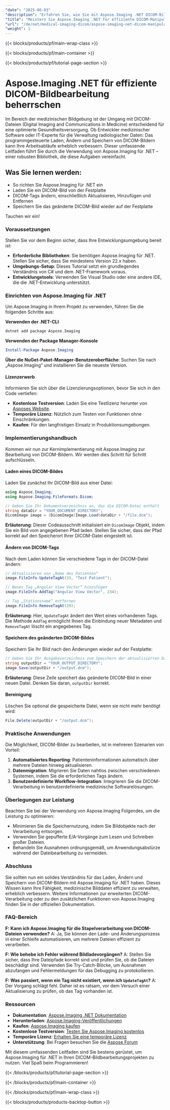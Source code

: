 ```yaml
---
"date": "2025-06-03"
"description": "Erfahren Sie, wie Sie mit Aspose.Imaging .NET DICOM-Bilder mühelos laden, ändern und speichern. Perfekt für Entwickler in der medizinischen Bildgebung."
"title": "Meistern Sie Aspose.Imaging .NET für effiziente DICOM-Manipulation"
"url": "/de/net/medical-imaging-dicom/aspose-imaging-net-dicom-manipulation-guide/"
"weight": 1
---
```


{{< blocks/products/pf/main-wrap-class >}}

{{< blocks/products/pf/main-container >}}

{{< blocks/products/pf/tutorial-page-section >}}
# Aspose.Imaging .NET für effiziente DICOM-Bildbearbeitung beherrschen

Im Bereich der medizinischen Bildgebung ist der Umgang mit DICOM-Dateien (Digital Imaging and Communications in Medicine) entscheidend für eine optimierte Gesundheitsversorgung. Ob Entwickler medizinischer Software oder IT-Experte für die Verwaltung radiologischer Daten: Das programmgesteuerte Laden, Ändern und Speichern von DICOM-Bildern kann Ihre Arbeitsabläufe erheblich verbessern. Dieser umfassende Leitfaden führt Sie durch die Verwendung von Aspose.Imaging für .NET – einer robusten Bibliothek, die diese Aufgaben vereinfacht.

## Was Sie lernen werden:
- So richten Sie Aspose.Imaging für .NET ein
- Laden Sie ein DICOM-Bild von der Festplatte
- DICOM-Tags ändern, einschließlich Aktualisieren, Hinzufügen und Entfernen
- Speichern Sie das geänderte DICOM-Bild wieder auf der Festplatte

Tauchen wir ein!

### Voraussetzungen
Stellen Sie vor dem Beginn sicher, dass Ihre Entwicklungsumgebung bereit ist:

- **Erforderliche Bibliotheken**: Sie benötigen Aspose.Imaging für .NET. Stellen Sie sicher, dass Sie mindestens Version 22.x haben.
- **Umgebungs-Setup**: Dieses Tutorial setzt ein grundlegendes Verständnis von C# und dem .NET-Framework voraus.
- **Entwicklungstools**: Verwenden Sie Visual Studio oder eine andere IDE, die die .NET-Entwicklung unterstützt.

### Einrichten von Aspose.Imaging für .NET
Um Aspose.Imaging in Ihrem Projekt zu verwenden, führen Sie die folgenden Schritte aus:

**Verwenden der .NET-CLI**
```bash
dotnet add package Aspose.Imaging
```

**Verwenden der Package Manager-Konsole**
```powershell
Install-Package Aspose.Imaging
```

**Über die NuGet-Paket-Manager-Benutzeroberfläche**: Suchen Sie nach „Aspose.Imaging“ und installieren Sie die neueste Version.

#### Lizenzerwerb
Informieren Sie sich über die Lizenzierungsoptionen, bevor Sie sich in den Code vertiefen:
- **Kostenlose Testversion**: Laden Sie eine Testlizenz herunter von [Asposes Website](https://purchase.aspose.com/temporary-license/).
- **Temporäre Lizenz**: Nützlich zum Testen von Funktionen ohne Einschränkungen.
- **Kaufen**: Für den langfristigen Einsatz in Produktionsumgebungen.

### Implementierungshandbuch
Kommen wir nun zur Kernimplementierung mit Aspose.Imaging zur Bearbeitung von DICOM-Bildern. Wir werden dies Schritt für Schritt aufschlüsseln.

#### Laden eines DICOM-Bildes
Laden Sie zunächst Ihr DICOM-Bild aus einer Datei:
```csharp
using Aspose.Imaging;
using Aspose.Imaging.FileFormats.Dicom;

// Geben Sie Ihr Dokumentverzeichnis an, das die DICOM-Datei enthält
string dataDir = "YOUR_DOCUMENT_DIRECTORY";
DicomImage image = (DicomImage)Image.Load(dataDir + "/file.dcm");
```
**Erläuterung**: Dieser Codeausschnitt initialisiert ein `DicomImage` Objekt, indem Sie ein Bild vom angegebenen Pfad laden. Stellen Sie sicher, dass der Pfad korrekt auf den Speicherort Ihrer DICOM-Datei eingestellt ist.

#### Ändern von DICOM-Tags
Nach dem Laden können Sie verschiedene Tags in der DICOM-Datei ändern:
```csharp
// Aktualisieren von „Name des Patienten“
image.FileInfo.UpdateTagAt(33, "Test Patient");

// Neues Tag „Angular View Vector“ hinzufügen
image.FileInfo.AddTag("Angular View Vector", 234);

// Tag „Stationsname“ entfernen
image.FileInfo.RemoveTagAt(29);
```
**Erläuterung**: Hier, `UpdateTagAt` ändert den Wert eines vorhandenen Tags. Die Methode `AddTag` ermöglicht Ihnen die Einbindung neuer Metadaten und `RemoveTagAt` löscht ein angegebenes Tag.

#### Speichern des geänderten DICOM-Bildes
Speichern Sie Ihr Bild nach den Änderungen wieder auf der Festplatte:
```csharp
// Geben Sie Ihr Ausgabeverzeichnis zum Speichern der aktualisierten Datei an
string outputDir = "YOUR_OUTPUT_DIRECTORY";
image.Save(outputDir + "/output.dcm");
```
**Erläuterung**: Diese Zeile speichert das geänderte DICOM-Bild in einer neuen Datei. Denken Sie daran, `outputDir` korrekt.

#### Bereinigung
Löschen Sie optional die gespeicherte Datei, wenn sie nicht mehr benötigt wird:
```csharp
File.Delete(outputDir + "/output.dcm");
```

### Praktische Anwendungen
Die Möglichkeit, DICOM-Bilder zu bearbeiten, ist in mehreren Szenarien von Vorteil:
1. **Automatisiertes Reporting**: Patienteninformationen automatisch über mehrere Dateien hinweg aktualisieren.
2. **Datenmigration**: Migrieren Sie Daten nahtlos zwischen verschiedenen Systemen, indem Sie die erforderlichen Tags ändern.
3. **Benutzerdefinierte Workflow-Integration**: Integrieren Sie die DICOM-Verarbeitung in benutzerdefinierte medizinische Softwarelösungen.

### Überlegungen zur Leistung
Beachten Sie bei der Verwendung von Aspose.Imaging Folgendes, um die Leistung zu optimieren:
- Minimieren Sie die Speichernutzung, indem Sie Bildobjekte nach der Verarbeitung entsorgen.
- Verwenden Sie gepufferte E/A-Vorgänge zum Lesen und Schreiben großer Dateien.
- Behandeln Sie Ausnahmen ordnungsgemäß, um Anwendungsabstürze während der Dateibearbeitung zu vermeiden.

### Abschluss
Sie sollten nun ein solides Verständnis für das Laden, Ändern und Speichern von DICOM-Bildern mit Aspose.Imaging für .NET haben. Dieses Wissen kann Ihre Fähigkeit, medizinische Bilddaten effizient zu verwalten, erheblich verbessern. Weitere Informationen zur erweiterten DICOM-Verarbeitung oder zu den zusätzlichen Funktionen von Aspose.Imaging finden Sie in der offiziellen Dokumentation.

### FAQ-Bereich
**F: Kann ich Aspose.Imaging für die Stapelverarbeitung von DICOM-Dateien verwenden?**
A: Ja, Sie können den Lade- und Änderungsprozess in einer Schleife automatisieren, um mehrere Dateien effizient zu verarbeiten.

**F: Wie behebe ich Fehler während Bildladevorgängen?**
A: Stellen Sie sicher, dass Ihre Dateipfade korrekt sind und prüfen Sie, ob die Dateien beschädigt sind. Verwenden Sie Try-Catch-Blöcke, um Ausnahmen abzufangen und Fehlermeldungen für das Debugging zu protokollieren.

**F: Was passiert, wenn ein Tag nicht existiert, wenn ich `UpdateTagAt`?**
A: Der Vorgang schlägt fehl. Daher ist es ratsam, vor dem Versuch einer Aktualisierung zu prüfen, ob das Tag vorhanden ist.

### Ressourcen
- **Dokumentation**: [Aspose.Imaging .NET Dokumentation](https://reference.aspose.com/imaging/net/)
- **Herunterladen**: [Aspose.Imaging-Veröffentlichungen](https://releases.aspose.com/imaging/net/)
- **Kaufen**: [Aspose.Imaging kaufen](https://purchase.aspose.com/buy)
- **Kostenlose Testversion**: [Testen Sie Aspose.Imaging kostenlos](https://releases.aspose.com/imaging/net/)
- **Temporäre Lizenz**: [Erhalten Sie eine temporäre Lizenz](https://purchase.aspose.com/temporary-license/)
- **Unterstützung**: Bei Fragen besuchen Sie die [Aspose Forum](https://forum.aspose.com/c/imaging/10)

Mit diesem umfassenden Leitfaden sind Sie bestens gerüstet, um Aspose.Imaging für .NET in Ihren DICOM-Bildbearbeitungsprojekten zu nutzen. Viel Spaß beim Programmieren!

{{< /blocks/products/pf/tutorial-page-section >}}

{{< /blocks/products/pf/main-container >}}

{{< /blocks/products/pf/main-wrap-class >}}

{{< blocks/products/products-backtop-button >}}